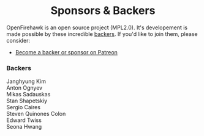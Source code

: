 <h1 align="center">Sponsors &amp; Backers</h1>

OpenFirehawk is an open source project (MPL2.0).  It's developement is made possible by these incredible [backers](https://github.com/firehawkvfx/openfirehawk/blob/master/BACKERS.md). If you'd like to join them, please consider:

- [Become a backer or sponsor on Patreon](https://www.patreon.com/openfirehawk)

### Backers

Janghyung Kim   
Anton Ognyev  
Mikas Sadauskas  
Stan Shapetskiy  
Sergio Caires  
Steven Quinones Colon  
Edward Twiss  
Seona Hwang  
  
<!--stackedit_data:
eyJoaXN0b3J5IjpbLTEyMDkzNjEyNjMsLTUyMzcyOTkzMCwtMT
EyNzI4NDI1MCwtMzYwNjQ3Mzk3LDE0MjEyODMyMjcsMTU1NTcz
NDcwNSwxMzY4NTcxNDk1LDk3NzA4MzgwNSwxNDU0MDIwODAyXX
0=
-->